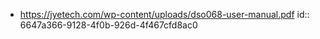- https://jyetech.com/wp-content/uploads/dso068-user-manual.pdf
  id:: 6647a366-9128-4f0b-926d-4f467cfd8ac0